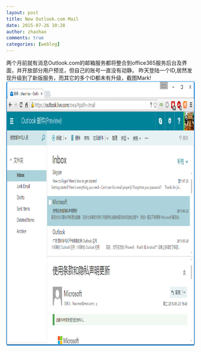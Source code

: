 ```yaml
---
layout: post
title: New Outlook.com Mail
date: 2015-07-26 10:28
author: zhaohao
comments: true
categories: [weblog]
---
```

两个月前就有消息Outlook.com的邮箱服务都将整合到office365服务后台及界面，并开放部分用户预览，但自己的账号一直没有动静。
昨天登陆一个ID,居然发现升级到了新版服务，而其它的多个ID都未有升级，截图Mark!
<a href="/Media/2015-07-26-outlook.png"><img src="/Media/2015-07-26-outlook.png" alt="2015-07-26-outlook" width="1013" height="705" class="alignnone size-full wp-image-589" /></a>

